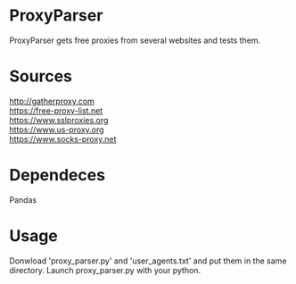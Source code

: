 # ProxyParser
ProxyParser gets free proxies from several websites and tests them.

# Sources
http://gatherproxy.com<br>
https://free-proxy-list.net<br>
https://www.sslproxies.org<br>
https://www.us-proxy.org<br>
https://www.socks-proxy.net<br>

# Dependeces
Pandas

# Usage
Donwload 'proxy_parser.py' and 'user_agents.txt' and put them in the same directory. Launch proxy_parser.py with your python.
